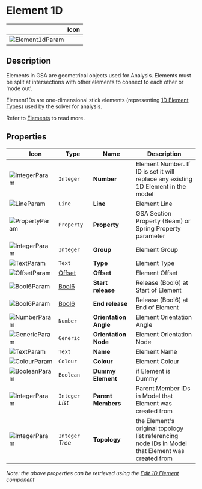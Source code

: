 # Element 1D
<!--- This file has been auto-generated, do not change it manually! Edit the generator here: https://github.com/arup-group/GSA-Grasshopper/tree/main/DocsGeneration --->

|<img width="150"/> Icon |
| ----------- |
|![Element1dParam](./images/Element1dParam.png) |

## Description

Elements in GSA are geometrical objects used for Analysis. Elements must be split at intersections with other elements to connect to each other or 'node out'.

Element1Ds are one-dimensional stick elements (representing [1D Element Types](/references/element-types.md#element-types)) used by the solver for analysis.

Refer to [Elements](/references/hidr-data-element.md) to read more.



## Properties

|<img width="20"/> Icon |<img width="200"/> Type |<img width="200"/> Name |<img width="1000"/> Description |
| ----------- | ----------- | ----------- | ----------- |
|![IntegerParam](./images/IntegerParam.png) |`Integer` |**Number** |Element Number. If ID is set it will replace any existing 1D Element in the model |
|![LineParam](./images/LineParam.png) |`Line` |**Line** |Element Line |
|![PropertyParam](./images/PropertyParam.png) |`Property` |**Property** |GSA Section Property (Beam) or Spring Property parameter |
|![IntegerParam](./images/IntegerParam.png) |`Integer` |**Group** |Element Group |
|![TextParam](./images/TextParam.png) |`Text` |**Type** |Element Type |
|![OffsetParam](./images/OffsetParam.png) |[Offset](gsagh-offset-parameter.md) |**Offset** |Element Offset |
|![Bool6Param](./images/Bool6Param.png) |[Bool6](gsagh-bool6-parameter.md) |**Start release** |Release (Bool6) at Start of Element |
|![Bool6Param](./images/Bool6Param.png) |[Bool6](gsagh-bool6-parameter.md) |**End release** |Release (Bool6) at End of Element |
|![NumberParam](./images/NumberParam.png) |`Number` |**Orientation Angle** |Element Orientation Angle |
|![GenericParam](./images/GenericParam.png) |`Generic` |**Orientation Node** |Element Orientation Node |
|![TextParam](./images/TextParam.png) |`Text` |**Name** |Element Name |
|![ColourParam](./images/ColourParam.png) |`Colour` |**Colour** |Element Colour |
|![BooleanParam](./images/BooleanParam.png) |`Boolean` |**Dummy Element** |if Element is Dummy |
|![IntegerParam](./images/IntegerParam.png) |`Integer` _List_ |**Parent Members** |Parent Member IDs in Model that Element was created from |
|![IntegerParam](./images/IntegerParam.png) |`Integer` _Tree_ |**Topology** |the Element's original topology list referencing node IDs in Model that Element was created from |

_Note: the above properties can be retrieved using the [Edit 1D Element](gsagh-edit-1d-element-component.md) component_
